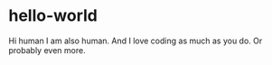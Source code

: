 # hello-world
Hi human
I am also human. And I love coding as much as you do. Or probably even more.
